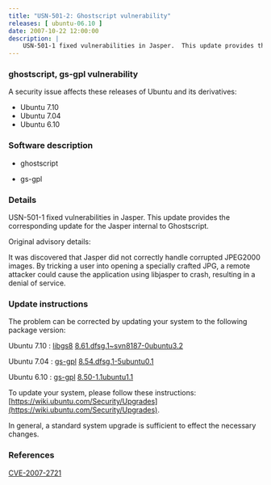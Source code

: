 ```yaml
---
title: "USN-501-2: Ghostscript vulnerability"
releases: [ ubuntu-06.10 ]
date: 2007-10-22 12:00:00
description: |
    USN-501-1 fixed vulnerabilities in Jasper.  This update provides the corresponding update for the Jasper internal to Ghostscript.
--- 
```

 
### ghostscript, gs-gpl vulnerability

A security issue affects these releases of Ubuntu and its derivatives:

* Ubuntu 7.10
* Ubuntu 7.04
* Ubuntu 6.10

### Software description

* ghostscript 

* gs-gpl 

### Details

USN-501-1 fixed vulnerabilities in Jasper. This update provides the corresponding update for the Jasper internal to Ghostscript.

Original advisory details:

 It was discovered that Jasper did not correctly handle corrupted JPEG2000 images. By tricking a user into opening a specially crafted JPG, a remote attacker could cause the application using libjasper to crash, resulting in a denial of service. 

### Update instructions

The problem can be corrected by updating your system to the following package version:

Ubuntu 7.10
 : [libgs8](https://launchpad.net/ubuntu/+source/ghostscript) <span> [8.61.dfsg.1~svn8187-0ubuntu3.2](https://launchpad.net/ubuntu/+source/ghostscript/8.61.dfsg.1~svn8187-0ubuntu3.2) </span> 

Ubuntu 7.04
 : [gs-gpl](https://launchpad.net/ubuntu/+source/gs-gpl) <span> [8.54.dfsg.1-5ubuntu0.1](https://launchpad.net/ubuntu/+source/gs-gpl/8.54.dfsg.1-5ubuntu0.1) </span> 

Ubuntu 6.10
 : [gs-gpl](https://launchpad.net/ubuntu/+source/gs-gpl) <span> [8.50-1.1ubuntu1.1](https://launchpad.net/ubuntu/+source/gs-gpl/8.50-1.1ubuntu1.1) </span> 

To update your system, please follow these instructions: [https://wiki.ubuntu.com/Security/Upgrades](https://wiki.ubuntu.com/Security/Upgrades).

In general, a standard system upgrade is sufficient to effect the necessary changes. 

### References

 [CVE-2007-2721](http://people.ubuntu.com/~ubuntu-security/cve/CVE-2007-2721)
 
